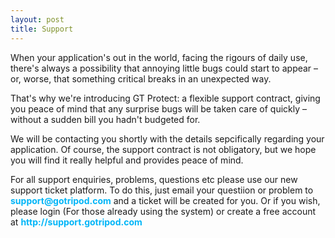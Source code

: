 ```yaml
---
layout: post
title: Support
---
```

<p>When your application's out in the world, facing the rigours of daily use, there's always a possibility that annoying little bugs could start to appear – or, worse, that something critical breaks in an unexpected way.</p>

<p>That's why we're introducing GT Protect: a flexible support contract, giving you peace of mind that any surprise bugs will be taken care of quickly – without a sudden bill you hadn't budgeted for.</p>

<p>We will be contacting you shortly with the details sepcifically regarding your application. Of course, the support contract is not obligatory, but we hope you will find it really helpful and provides peace of mind.</p>

<p>For all support enquiries, problems, questions etc please use our new support ticket platform. To do this, just email your questiion or problem to <a href="mailto:support@gotripod.com" style="color:#00B5F7;font-weight:bold;text-decoration:none;" target="_blank"> support@gotripod.com</a> and a ticket will be created for you. Or if you wish, please login (For those already using the system) or create a free account at <a href="http://support.gotripod.com" style="color:#00B5F7;font-weight:bold;text-decoration:none;" target="_blank"> http://support.gotripod.com</a></p>